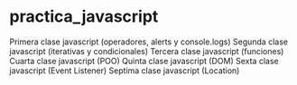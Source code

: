 # practica_javascript
Primera clase javascript (operadores, alerts y console.logs)
Segunda clase javascript (iterativas y condicionales)
Tercera clase javascript (funciones)
Cuarta clase javascript (POO)
Quinta clase javascript (DOM)
Sexta clase javascript (Event Listener)
Septima clase javascript (Location)
